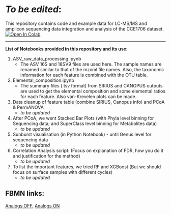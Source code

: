 # _To be edited_:

This repository contains code and example data for LC-MS/MS and amplicon sequencing data integration and analysis of the CCE1706 dataset.
[![Open In Colab](https://colab.research.google.com/assets/colab-badge.svg)](https://colab.research.google.com/github/Functional-Metabolomics-Lab/CCE_Data-Analysis/blob/main/)

---

**List of Notebooks provided in this repository and its use:**
1. ASV_raw_data_processing.ipynb <br>
     - The ASV 16S and 18SV9 files are used here. The sample names are renamed similar to that of the mzxml file names. Also, the taxonomic information for each feature is combined with the OTU table.
2. Elemental_composition.ipynb <br>
     - The summary files (.tsv format) from SIRIUS and CANOPUS outputs are used to get the elemental composition and some elemental ratios for each feature. Also van-Krevelen plots can be made.
3. Data cleanup of feature table (combine SIRIUS, Canopus info) and PCoA & PermANOVA<br>
     - _to be updated_
5. After PCoA, we went Stacked Bar Plots (with Phyla level binning for Sequencing data; and SuperClass level binning for Metabolites data)<br>
     - _to be updated_
6. Sunburst visualisation (in Python Notebook) - until Genus level for sequencing data <br>
     - _to be updated_
7. Correlation Analysis script: (Focus on explanation of FDR, how you do it and justification for the method)<br>
     - _to be updated_
8. To list the important features, we tried RF and XGBoost (But we should focus on surface samples with different cycles) <br>
     - _to be updated_

## FBMN links:
[Analogs OFF](https://gnps.ucsd.edu/ProteoSAFe/status.jsp?task=be9f2757d99148cc952bb5237096c7fd),
[Analogs ON](https://gnps.ucsd.edu/ProteoSAFe/status.jsp?task=9d10e569e4254990b26b655b45f6eba7#)
